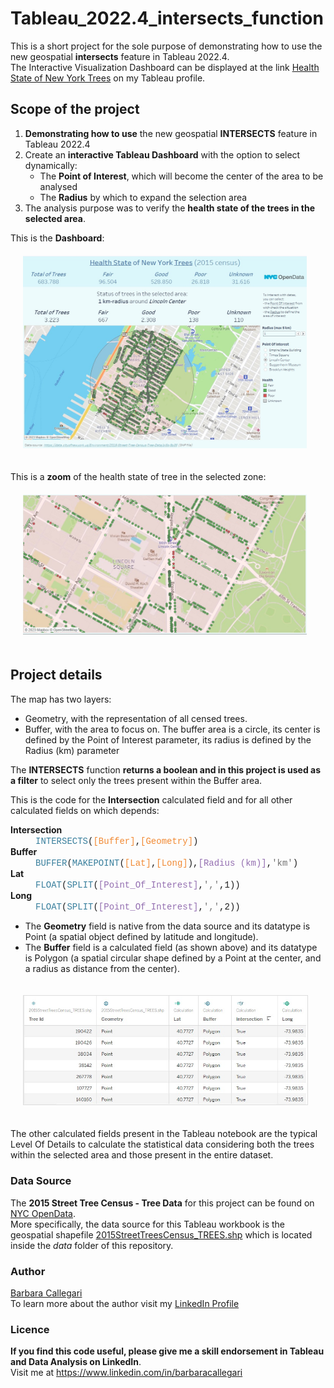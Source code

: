 # Tableau_2022.4_intersects_function

This is a short project for the sole purpose of demonstrating how to use the new geospatial **intersects** feature in Tableau 2022.4.  
The Interactive Visualization Dashboard can be displayed at the link [Health State of New York Trees](https://public.tableau.com/app/profile/barbara.callegari/viz/HealthStateofNewYorkTrees/Dashboard1) on my Tableau profile.


## Scope of the project
1. **Demonstrating how to use** the new geospatial **INTERSECTS** feature in Tableau 2022.4
2. Create an **interactive Tableau Dashboard** with the option to select dynamically:
    * The **Point of Interest**, which will become the center of the area to be analysed
    * The **Radius** by which to expand the selection area
3. The analysis purpose was to verify the **health state of the trees in the selected area**.
  
This is the **Dashboard**:
<img style="margin: 20px" src="img/Dashboard.jpg" alt="Dashboard: Health State of New York trees (2015 census)" width="90%">

This is a **zoom** of the health state of tree in the selected zone:
<img style="margin: 20px" src="img/Detail_Health_Tree_State.jpg" alt="Detail Health State of Trees" width="90%">

## Project details

The map has two layers:
* Geometry, with the representation of all censed trees.
* Buffer, with the area to focus on. The buffer area is a circle, its center is defined by the Point of Interest parameter, its radius is defined by the Radius (km) parameter

The **INTERSECTS** function **returns a boolean and in this project is used as a filter** to select only the trees present within the Buffer area.

This is the code for the **Intersection** calculated field and for all other calculated fields on which depends:

<dl>
    <dt><strong>Intersection</strong></dt>
    <dd><span style="font-family:Courier New;">
        <span style="color:#377E9C;">INTERSECTS</span>(<span style="color:#F18A34">[Buffer]</span>,<span style="color:#F18A34">[Geometry]</span>)</span></dd>
    <dt><strong>Buffer</strong></dt>
        <dd><span style="font-family:Courier New;"><span style="color:#377E9C;">BUFFER</span>(<span style="color:#377E9C;">MAKEPOINT</span>(<span style="color:#F18A34">[Lat]</span>,<span style="color:#F18A34">[Long]</span>),<span style="color:#936EB0">[Radius (km)]</span>,<span style="color:#717171">'km'</span>)</span></dd>
    <dt><strong>Lat</strong></dt>
        <dd><span style="font-family:Courier New;"><span style="color:#377E9C;">FLOAT</span>(<span style="color:#377E9C">SPLIT</span>(<span style="color:#936EB0">[Point_Of_Interest]</span>,<span style="color:#717171">','</span>,1))</span></dd>
    <dt><strong>Long</strong></dt>
        <dd><span style="font-family:Courier New;"><span style="color:#377E9C;">FLOAT</span>(<span style="color:#377E9C">SPLIT</span>(<span style="color:#936EB0">[Point_Of_Interest]</span>,<span style="color:#717171">','</span>,2))</span></dd>
</dl>

* The **Geometry** field is native from the data source and its datatype is Point (a spatial object defined by latitude and longitude).
* The **Buffer** field is a calculated field (as shown above) and its datatype is Polygon (a spatial circular shape defined by a Point at the center, and a radius as distance from the center).
  
  
<img style="border: 1px solid #DDDDDD; margin: 20px" src="img/data_source_table.jpg" alt="Data Source Table with native Geometry field" width="90%">
  
  
The other calculated fields present in the Tableau notebook are the typical Level Of Details to calculate the statistical data considering both the trees within the selected area and those present in the entire dataset.


### Data Source
The **2015 Street Tree Census - Tree Data** for this project can be found on [NYC OpenData](https://data.cityofnewyork.us/Environment/2015-Street-Tree-Census-Tree-Data/pi5s-9p35).  
More specifically, the data source for this Tableau workbook is the geospatial shapefile [2015StreetTreesCensus_TREES.shp](https://github.com/babiotg/Tableau_2022.4_intersect_function/tree/main/data) which is located inside the *data* folder of this repository.

### Author 
[Barbara Callegari](https://numberslab.net)  
To learn more about the author visit my [LinkedIn Profile](https://www.linkedin.com/in/barbaracallegari)

### Licence
**If you find this code useful, please give me a skill endorsement in Tableau and Data Analysis on LinkedIn**.   
Visit me at https://www.linkedin.com/in/barbaracallegari